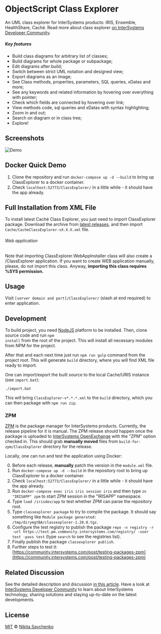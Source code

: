 # ObjectScript Class Explorer

An UML class explorer for InterSystems products: IRIS, Ensemble, HealthShare, Caché. Read more about class explorer [on InterSystems Developer Community](https://community.intersystems.com/post/cach%C3%A9-class-explorer-%E2%80%94-exploring-cach%C3%A9-uml-notation).

##### Key features

+ Build class diagrams for arbitrary list of classes;
+ Build diagrams for whole package or subpackage;
+ Edit diagrams after build;
+ Switch between strict UML notation and designed view;
+ Export diagrams as an image;
+ See Class methods, properties, parameters, SQL queries, xDatas and more;
+ See any keywords and related information by hovering over everything with pointer;
+ Check which fields are connected by hovering over link; 
+ View methods code, sql queries and xDatas with syntax highlighting;
+ Zoom in and out;
+ Search on diagram or in class tree;
+ Explore!

## Screenshots

![Demo](https://cloud.githubusercontent.com/assets/4989256/14227108/bad7a9ae-f8fd-11e5-85c6-06e746d281be.png)

## Docker Quick Demo

1. Clone the repository and run `docker-compose up -d --build` to bring up ClassExplorer to a docker container.
2. Check `localhost:52773/ClassExplorer/` in a little while - it should have the app already.

## Full Installation from XML File

To install latest Caché Class Explorer, you just need to import ClassExplorer package. Download the
archive from [latest releases](https://github.com/intersystems-ru/UMLExplorer/releases), and then import
<code>Cache/CacheClassExplorer-vX.X.X.xml</code> file.

###### Web application

Note that importing ClassExplorer.WebAppInstaller class will also create a /ClassExplorer application.
If you want to create WEB application manually, please, do not import this class. Anyway, <b>
importing this class requires %SYS permission.</b>

## Usage

Visit <code>[server domain and port]/ClassExplorer/</code> (slash at end required) to enter
application.

## Development

To build project, you need [NodeJS](https://nodejs.org) platform to be installed. Then, clone source
code and run <code>npm install</code> from the root of the project. This will install all necessary
modules from NPM for the project.

After that and each next time just run <code>npm run gulp</code> command from the project root.
This will generate <code>build</code> directory, where you will find XML file ready to import.

One can import/export the built source to the local Cache/URIS instance (see `import.bat`):

```
./import.bat
```

This will bring `ClassExplorer-v*.*.*.xml` to the `build` directory, which you can then package with `npm run zip`.

### ZPM

[ZPM](https://github.com/intersystems-community/zpm) is the package manager for InterSystems products. Currently,
the release pipeline for it is manual. The ZPM release should happen once the package is uploaded
to [InterSystems OpenExchange](https://openexchange.intersystems.com/) with the "ZPM" option checked in. This
should grab **manually moved** files from `build-for-zpm/ClassExplorer` directory for the release.

Locally, one can run and test the application using Docker:

0. Before each release, **manually** patch the version in the `module.xml` file.
1. Run `docker-compose up -d --build` in the repository root to bring up ClassExplorer to a docker container.
2. Check `localhost:52773/ClassExplorer/` in a little while - it should have the app already.
3. Run `docker-compose exec iris iris session iris` and then type `zn "IRISAPP" zpm` to start ZPM session in the "IRISAPP" namespace.
4. Type `load /irisdev/app` to test whether ZPM can parse the repository root.
5. Type `classexplorer package` to try to compile the package. It should say something like `Module package generated: /tmp/dirymgtBA/classexplorer-1.20.0.tgz`.
6. Configure the test registry to publish the package `repo -n registry -r -url https://test.pm.community.intersystems.com/registry/ -user test -pass test` (type `search` to see the registries list).
7. Finally publish the package `classexplorer publish`.
8. Further steps to test it: [https://community.intersystems.com/post/testing-packages-zpm](https://community.intersystems.com/post/testing-packages-zpm)

## Related Discussion

See the detailed description and discussion  [in this article](https://community.intersystems.com/node/407056).
Have a look at [InterSystems Developer Community](community.intersystems.com) to learn about InterSystems technology, sharing solutions and staying up-to-date on the latest developments.

## License

[MIT](LICENSE) © [Nikita Savchenko](https://nikita.tk)
